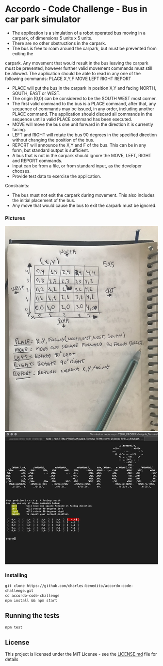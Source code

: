# Accordo - Code Challenge - Bus in car park simulator

- The application is a simulation of a robot operated bus moving in a carpark, of
dimensions 5 units x 5 units.
- There are no other obstructions in the carpark.
- The bus is free to roam around the carpark, but must be prevented from exiting the

carpark. Any movement that would result in the bus leaving the carpark must be
prevented, however further valid movement commands must still be allowed.
The application should be able to read in any one of the following commands:
PLACE X,Y,F
MOVE
LEFT
RIGHT
REPORT
- PLACE will put the bus in the carpark in position X,Y and facing NORTH, SOUTH,
EAST or WEST.
- The origin (0,0) can be considered to be the SOUTH WEST most corner.
- The first valid command to the bus is a PLACE command, after that, any sequence of
commands may be issued, in any order, including another PLACE command. The
application should discard all commands in the sequence until a valid PLACE
command has been executed.
- MOVE will move the bus one unit forward in the direction it is currently facing.
- LEFT and RIGHT will rotate the bus 90 degrees in the specified direction without
changing the position of the bus.
- REPORT will announce the X,Y and F of the bus. This can be in any form, but
standard output is sufficient.
- A bus that is not in the carpark should ignore the MOVE, LEFT, RIGHT and REPORT
commands.
- Input can be from a file, or from standard input, as the developer chooses.
- Provide test data to exercise the application.

Constraints:
- The bus must not exit the carpark during movement. This also includes the initial
placement of the bus.
- Any move that would cause the bus to exit the carpark must be ignored.

### Pictures
![alt text](https://github.com/charles-benedito/accordo-code-challenge/blob/master/start.jpg)
![alt text](https://github.com/charles-benedito/accordo-code-challenge/blob/master/end.png)

### Installing

```
git clone https://github.com/charles-benedito/accordo-code-challenge.git
cd accordo-code-challenge
npm install && npm start
```

## Running the tests

```
npm test
```

## License

This project is licensed under the MIT License - see the [LICENSE.md](LICENSE.md) file for details

